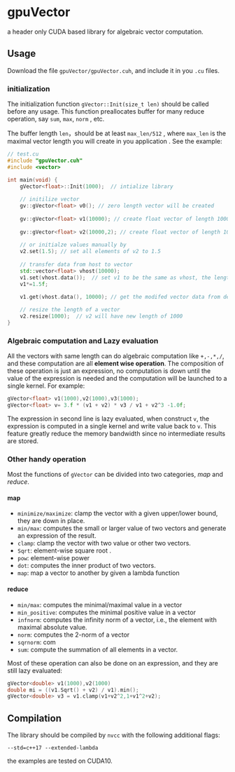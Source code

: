 # gpuVector
a header only CUDA based  library for algebraic vector computation.



## Usage

Download the file `gpuVector/gpuVector.cuh`,  and include it in you `.cu` files.



### initialization

The initialization function `gVector::Init(size_t len)` should be called before any usage. This function preallocates buffer for many reduce operation, say `sum`, `max`, `norm` , etc. 

The buffer length `len`，should be at least `max_len/512` , where `max_len`  is the maximal vector length you will create in you application . See the example:

```cpp
// test.cu
#include "gpuVector.cuh"
#include <vector>

int main(void) {
    gVector<float>::Init(1000);  // intialize library
    
    // initilize vector
    gv::gVector<float> v0(); // zero length vector will be created 
    
    gv::gVector<float> v1(10000); // create float vector of length 10000, default value is 0
    
    gv::gVector<float> v2(10000,2); // create float vector of length 10000, set default value to 2.f
    
    // or initialze values manually by
    v2.set(1.5); // set all elements of v2 to 1.5 
    
    // transfer data from host to vector
    std::vector<float> vhost(10000);
    v1.set(vhost.data());  // set v1 to be the same as vhost, the length of vhost must not be less than length of v1
    v1*=1.5f; 
    
    v1.get(vhost.data(), 10000); // get the modifed vector data from device

    // resize the length of a vector
    v2.resize(1000);  // v2 will have new length of 1000
}

```

### 

### Algebraic computation and Lazy evaluation

All the vectors with same length can do algebraic computation like `+,-,*,/`, and these computation are all **element wise operation**. The composition of these operation is just an expression, no computation is down until the value of the expression is needed and the computation will be launched to a single kernel. For example:

```cpp
gVector<float> v1(1000),v2(1000),v3(1000);
gVector<float> v= 3.f * (v1 + v2) * v3 / v1 + v2^3 -1.0f;  
```

The expression in second line is lazy evaluated,  when construct `v`, the expression is computed in a single kernel and write value back to `v`. This feature greatly reduce the memory bandwidth since no intermediate results are stored.



### Other handy operation

Most the functions of `gVector`  can be divided into two categories, *map* and *reduce*. 

#### map

* `minimize/maximize`: clamp the vector with a given upper/lower bound, they are down in place.
* `min/max`: computes the small or larger value of two vectors and generate an expression of the result.
* `clamp`: clamp the vector with two value or other two vectors.
* `Sqrt`: element-wise square root .
* `pow`: element-wise power
* `dot`: computes the inner product of two vectors.
* `map`:  map a vector to another by given a lambda function



#### reduce 

* `min/max`: computes the minimal/maximal value in a vector
* `min_positive`: computes the minimal positive value in a vector
* `infnorm`: computes the infinity norm of a vector, i.e., the element with maximal absolute value.
* `norm`: computes the 2-norm of a vector
* `sqrnorm`: com
* `sum`: compute the summation of all elements in a vector.

Most of these operation can also be done on an expression, and they are still lazy evaluated:

```cpp
gVector<double> v1(1000),v2(1000)
double mi = ((v1.Sqrt() + v2) / v1).min();
gVector<double> v3 = v1.clamp(v1+v2^2,1+v1^2+v2);
```



## Compilation

The library should be compiled by `nvcc` with the following additional flags:

```shell
--std=c++17 --extended-lambda 
```

the examples are tested on CUDA10.
